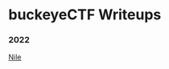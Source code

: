# buckeyeCTF Writeups

### 2022
[Nile](https://github.com/Sinkasha/buckeyeCTF-writeups/blob/main/Nile%20-%20BuckeyeCTF%202022.md)
